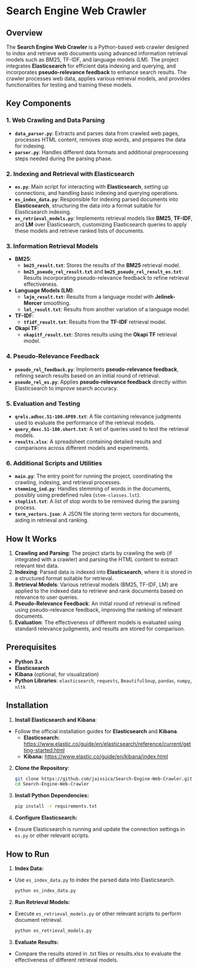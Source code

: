 # Search Engine Web Crawler

## Overview

The **Search Engine Web Crawler** is a Python-based web crawler designed to index and retrieve web documents using advanced information retrieval models such as BM25, TF-IDF, and language models (LM). The project integrates **Elasticsearch** for efficient data indexing and querying, and incorporates **pseudo-relevance feedback** to enhance search results. The crawler processes web data, applies various retrieval models, and provides functionalities for testing and training these models. 

## Key Components

### 1. Web Crawling and Data Parsing
- **`data_parser.py`**: Extracts and parses data from crawled web pages, processes HTML content, removes stop words, and prepares the data for indexing.
- **`parser.py`**: Handles different data formats and additional preprocessing steps needed during the parsing phase.

### 2. Indexing and Retrieval with Elasticsearch
- **`es.py`**: Main script for interacting with **Elasticsearch**, setting up connections, and handling basic indexing and querying operations.
- **`es_index_data.py`**: Responsible for indexing parsed documents into **Elasticsearch**, structuring the data into a format suitable for Elasticsearch indexing.
- **`es_retrieval_models.py`**: Implements retrieval models like **BM25**, **TF-IDF**, and **LM** over Elasticsearch, customizing Elasticsearch queries to apply these models and retrieve ranked lists of documents.

### 3. Information Retrieval Models
- **BM25**:
  - **`bm25_result.txt`**: Stores the results of the **BM25** retrieval model.
  - **`bm25_pseudo_rel_result.txt`** and **`bm25_pseudo_rel_result_es.txt`**: Results incorporating pseudo-relevance feedback to refine retrieval effectiveness.
- **Language Models (LM)**:
  - **`lmjm_result.txt`**: Results from a language model with **Jelinek-Mercer** smoothing.
  - **`lml_result.txt`**: Results from another variation of a language model.
- **TF-IDF**:
  - **`tfidf_result.txt`**: Results from the **TF-IDF** retrieval model.
- **Okapi TF**:
  - **`okapitf_result.txt`**: Stores results using the **Okapi TF** retrieval model.

### 4. Pseudo-Relevance Feedback
- **`pseudo_rel_feedback.py`**: Implements **pseudo-relevance feedback**, refining search results based on an initial round of retrieval.
- **`pseudo_rel_es.py`**: Applies **pseudo-relevance feedback** directly within Elasticsearch to improve search accuracy.

### 5. Evaluation and Testing
- **`qrels.adhoc.51-100.AP89.txt`**: A file containing relevance judgments used to evaluate the performance of the retrieval models.
- **`query_desc.51-100.short.txt`**: A set of queries used to test the retrieval models.
- **`results.xlsx`**: A spreadsheet containing detailed results and comparisons across different models and experiments.

### 6. Additional Scripts and Utilities
- **`main.py`**: The entry point for running the project, coordinating the crawling, indexing, and retrieval processes.
- **`stemming_ind.py`**: Handles stemming of words in the documents, possibly using predefined rules (`stem-classes.lst`).
- **`stoplist.txt`**: A list of stop words to be removed during the parsing process.
- **`term_vectors.json`**: A JSON file storing term vectors for documents, aiding in retrieval and ranking.

## How It Works

1. **Crawling and Parsing**: The project starts by crawling the web (if integrated with a crawler) and parsing the HTML content to extract relevant text data.
2. **Indexing**: Parsed data is indexed into **Elasticsearch**, where it is stored in a structured format suitable for retrieval.
3. **Retrieval Models**: Various retrieval models (BM25, TF-IDF, LM) are applied to the indexed data to retrieve and rank documents based on relevance to user queries.
4. **Pseudo-Relevance Feedback**: An initial round of retrieval is refined using pseudo-relevance feedback, improving the ranking of relevant documents.
5. **Evaluation**: The effectiveness of different models is evaluated using standard relevance judgments, and results are stored for comparison.

## Prerequisites

- **Python 3.x**
- **Elasticsearch**
- **Kibana** (optional, for visualization)
- **Python Libraries**: `elasticsearch`, `requests`, `BeautifulSoup`, `pandas`, `numpy`, `nltk`

## Installation

1. **Install Elasticsearch and Kibana**:
  - Follow the official installation guides for **Elasticsearch** and **Kibana**.
    - **Elasticsearch:** https://www.elastic.co/guide/en/elasticsearch/reference/current/getting-started.html
    - **Kibana:** https://www.elastic.co/guide/en/kibana/index.html

2. **Clone the Repository**:
   ```bash
   git clone https://github.com/jaissica/Search-Engine-Web-Crawler.git
   cd Search-Engine-Web-Crawler
   ```
3. **Install Python Dependencies:**
   ```bash
   pip install -r requirements.txt
   ```
4. **Configure Elasticsearch:**
- Ensure Elasticsearch is running and update the connection settings in `es.py` or other relevant scripts.

## How to Run
1. **Index Data:**
- Use `es_index_data.py` to index the parsed data into Elasticsearch.
  ```bash
  python es_index_data.py
  ```
2. **Run Retrieval Models:**
- Execute `es_retrieval_models.py` or other relevant scripts to perform document retrieval.
  ```bash
  python es_retrieval_models.py
  ```
3. **Evaluate Results:**
- Compare the results stored in .txt files or results.xlsx to evaluate the effectiveness of different retrieval models.


